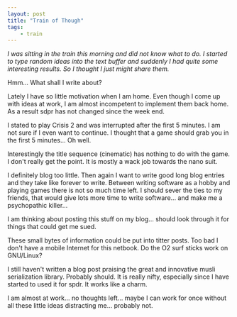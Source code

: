 ```yaml
---
layout: post
title: "Train of Though"
tags:
    - train
---
```


*I was sitting in the train this morning and did not know what to do. I started
to type random ideas into the text buffer and suddenly I had quite some interesting
results. So I thought I just might share them.*  

Hmm... What shall I write about? 

Lately I have so little motivation when I am home. Even though I come up with 
ideas at work, I am almost incompetent to implement them back home. As a 
result sdpr has not changed since the week end.

<!--more-->

I stated to play Crisis 2 and was interrupted after the first 5 minutes. I am
not sure if I even want to continue. I thought that a game should grab you in 
the first 5 minutes... Oh well. 

Interestingly the title sequence (cinematic) has nothing to do with the game. 
I don't really get the point. It is mostly a wack job towards the nano 
suit.

I definitely blog too little. Then again I want to write good long blog entries
and they take like forever to write. Between writing software as a hobby and
playing games there is not so much time left. I should sever the ties to my
friends, that would give lots more time to write software... and make me a 
psychopathic killer...

I am thinking about posting this stuff on my blog... should look through it 
for things that could get me sued.

These small bytes of information could be put into titter posts. Too bad I don't 
have a mobile Internet for this netbook. Do the O2 surf sticks work on GNU/Linux?

I still haven't written a blog post praising the great and innovative musli
serialization library. Probably should. It is really nifty, especially since
I have started to used it for spdr. It works like a charm.

I am almost at work... no thoughts left... maybe I can work for once without all
these little ideas distracting me... probably not.

